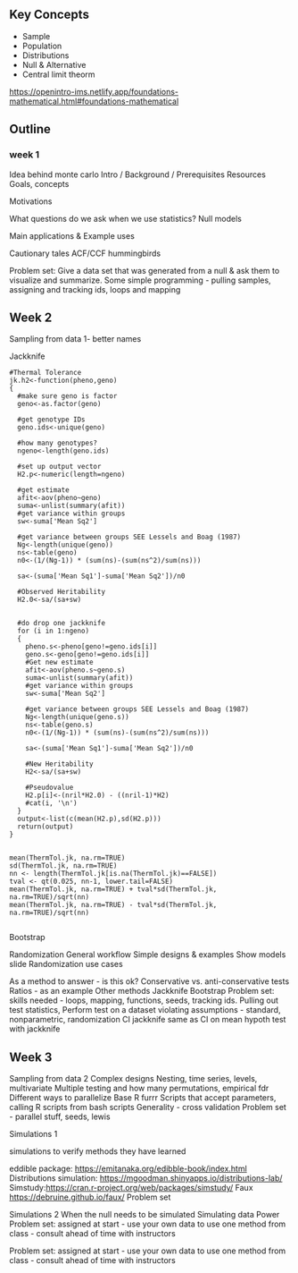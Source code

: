 ## Key Concepts

- Sample
- Population
- Distributions
- Null & Alternative
- Central limit theorm


https://openintro-ims.netlify.app/foundations-mathematical.html#foundations-mathematical

## Outline
### week 1
Idea behind monte carlo
Intro / Background / Prerequisites
Resources
Goals, concepts

Motivations

What questions do we ask when we use statistics?
Null models

Main applications & Example uses

Cautionary tales
ACF/CCF hummingbirds


Problem set:
Give a data set that was generated from a null & ask them to visualize and summarize.
Some simple programming - pulling samples, assigning and tracking ids, loops and mapping

## Week 2
Sampling from data 1- better names



Jackknife 

```{r}
#Thermal Tolerance 
jk.h2<-function(pheno,geno)
{
  #make sure geno is factor
  geno<-as.factor(geno)
  
  #get genotype IDs
  geno.ids<-unique(geno)
  
  #how many genotypes?
  ngeno<-length(geno.ids)
  
  #set up output vector
  H2.p<-numeric(length=ngeno)
  
  #get estimate
  afit<-aov(pheno~geno)
  suma<-unlist(summary(afit))
  #get variance within groups
  sw<-suma['Mean Sq2']
  
  #get variance between groups SEE Lessels and Boag (1987)
  Ng<-length(unique(geno))
  ns<-table(geno)
  n0<-(1/(Ng-1)) * (sum(ns)-(sum(ns^2)/sum(ns)))
  
  sa<-(suma['Mean Sq1']-suma['Mean Sq2'])/n0
  
  #Observed Heritability
  H2.0<-sa/(sa+sw)
  
  
  #do drop one jackknife
  for (i in 1:ngeno)
  {
    pheno.s<-pheno[geno!=geno.ids[i]]
    geno.s<-geno[geno!=geno.ids[i]]
    #Get new estimate
    afit<-aov(pheno.s~geno.s)
    suma<-unlist(summary(afit))
    #get variance within groups
    sw<-suma['Mean Sq2']
    
    #get variance between groups SEE Lessels and Boag (1987)
    Ng<-length(unique(geno.s))
    ns<-table(geno.s)
    n0<-(1/(Ng-1)) * (sum(ns)-(sum(ns^2)/sum(ns)))
    
    sa<-(suma['Mean Sq1']-suma['Mean Sq2'])/n0
    
    #New Heritability
    H2<-sa/(sa+sw)
    
    #Pseudovalue
    H2.p[i]<-(nril*H2.0) - ((nril-1)*H2)
    #cat(i, '\n')
  }
  output<-list(c(mean(H2.p),sd(H2.p)))
  return(output)
}


mean(ThermTol.jk, na.rm=TRUE)
sd(ThermTol.jk, na.rm=TRUE)
nn <- length(ThermTol.jk[is.na(ThermTol.jk)==FALSE])
tval <- qt(0.025, nn-1, lower.tail=FALSE)
mean(ThermTol.jk, na.rm=TRUE) + tval*sd(ThermTol.jk, na.rm=TRUE)/sqrt(nn)
mean(ThermTol.jk, na.rm=TRUE) - tval*sd(ThermTol.jk, na.rm=TRUE)/sqrt(nn)


```


Bootstrap

Randomization
General workflow
Simple designs & examples
Show models slide
Randomization use cases


As a method to answer - is this ok?
Conservative vs. anti-conservative tests
Ratios - as an example
Other methods
Jackknife
Bootstrap
Problem set: skills needed - loops, mapping, functions, seeds, tracking ids. Pulling out test statistics, Perform test on a dataset violating assumptions - standard, nonparametric, randomization
CI jackknife same as CI on mean
hypoth test with jackknife

## Week 3	
Sampling from data 2
Complex designs
Nesting, time series, levels, multivariate
Multiple testing and how many permutations, empirical fdr
Different ways to parallelize
Base R
furrr
Scripts that accept parameters, calling R scripts from bash scripts
Generality - cross validation
Problem set - parallel stuff, seeds, lewis


Simulations 1

simulations to verify methods they have learned


eddible package: https://emitanaka.org/edibble-book/index.html
Distributions simulation: https://mgoodman.shinyapps.io/distributions-lab/
Simstudy:https://cran.r-project.org/web/packages/simstudy/ 
Faux https://debruine.github.io/faux/ 
Problem set

Simulations 2
When the null needs to be simulated
Simulating data
Power
Problem set: assigned at start - use your own data to use one method from class - consult ahead of time with instructors

Problem set: assigned at start - use your own data to use one method from class - consult ahead of time with instructors